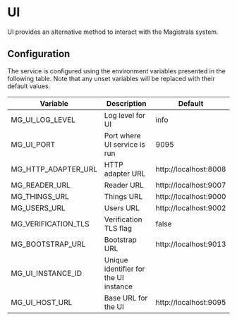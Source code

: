 # UI

UI provides an alternative method to interact with the Magistrala system.

## Configuration

The service is configured using the environment variables presented in the
following table. Note that any unset variables will be replaced with their
default values.

| Variable            | Description                           | Default               |
| ------------------- | ------------------------------------- | --------------------- |
| MG_UI_LOG_LEVEL     | Log level for UI                      | info                  |
| MG_UI_PORT          | Port where UI service is run          | 9095                  |
| MG_HTTP_ADAPTER_URL | HTTP adapter URL                      | http://localhost:8008 |
| MG_READER_URL       | Reader URL                            | http://localhost:9007 |
| MG_THINGS_URL       | Things URL                            | http://localhost:9000 |
| MG_USERS_URL        | Users URL                             | http://localhost:9002 |
| MG_VERIFICATION_TLS | Verification TLS flag                 | false                 |
| MG_BOOTSTRAP_URL    | Bootstrap URL                         | http://localhost:9013 |
| MG_UI_INSTANCE_ID   | Unique identifier for the UI instance |                       |
| MG_UI_HOST_URL      | Base URL for the UI                   | http://localhost:9095 |
